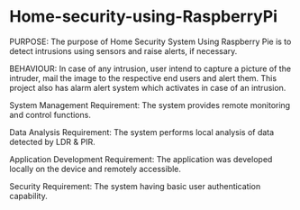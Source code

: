 # Home-security-using-RaspberryPi
PURPOSE:
The purpose of Home Security System Using Raspberry Pie is to detect intrusions using sensors and raise alerts, if necessary.

BEHAVIOUR:
In case of any intrusion, user intend to capture a picture of the intruder, mail the image to the respective end users and alert them. 
This project also has alarm alert system which activates in case of an intrusion.

System Management Requirement:
The system provides remote monitoring and control functions.

Data Analysis Requirement:
The system performs local analysis of data detected by LDR & PIR.

Application Development Requirement:
The application was developed locally on the device and remotely accessible.

Security Requirement:
The system having basic user authentication capability.
